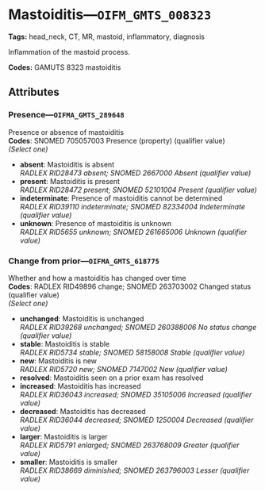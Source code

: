 # Mastoiditis—`OIFM_GMTS_008323`

**Tags:** head_neck, CT, MR, mastoid, inflammatory, diagnosis

Inflammation of the mastoid process.

**Codes:** GAMUTS 8323 mastoiditis

## Attributes

### Presence—`OIFMA_GMTS_289648`

Presence or absence of mastoiditis  
**Codes**: SNOMED 705057003 Presence (property) (qualifier value)  
*(Select one)*

- **absent**: Mastoiditis is absent  
_RADLEX RID28473 absent; SNOMED 2667000 Absent (qualifier value)_
- **present**: Mastoiditis is present  
_RADLEX RID28472 present; SNOMED 52101004 Present (qualifier value)_
- **indeterminate**: Presence of mastoiditis cannot be determined  
_RADLEX RID39110 indeterminate; SNOMED 82334004 Indeterminate (qualifier value)_
- **unknown**: Presence of mastoiditis is unknown  
_RADLEX RID5655 unknown; SNOMED 261665006 Unknown (qualifier value)_

### Change from prior—`OIFMA_GMTS_618775`

Whether and how a mastoiditis has changed over time  
**Codes**: RADLEX RID49896 change; SNOMED 263703002 Changed status (qualifier value)  
*(Select one)*

- **unchanged**: Mastoiditis is unchanged  
_RADLEX RID39268 unchanged; SNOMED 260388006 No status change (qualifier value)_
- **stable**: Mastoiditis is stable  
_RADLEX RID5734 stable; SNOMED 58158008 Stable (qualifier value)_
- **new**: Mastoiditis is new  
_RADLEX RID5720 new; SNOMED 7147002 New (qualifier value)_
- **resolved**: Mastoiditis seen on a prior exam has resolved  
- **increased**: Mastoiditis has increased  
_RADLEX RID36043 increased; SNOMED 35105006 Increased (qualifier value)_
- **decreased**: Mastoiditis has decreased  
_RADLEX RID36044 decreased; SNOMED 1250004 Decreased (qualifier value)_
- **larger**: Mastoiditis is larger  
_RADLEX RID5791 enlarged; SNOMED 263768009 Greater (qualifier value)_
- **smaller**: Mastoiditis is smaller  
_RADLEX RID38669 diminished; SNOMED 263796003 Lesser (qualifier value)_